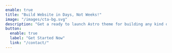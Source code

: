 ```yaml
---
enable: true
title: "Build Website in Days, Not Weeks!"
image: "/images/cta-bg.svg"
description: "Get a ready to launch Astro theme for building any kind of modern website."
button:
  enable: true
  label: "Get Started Now"
  link: "/contact/"
---
```

